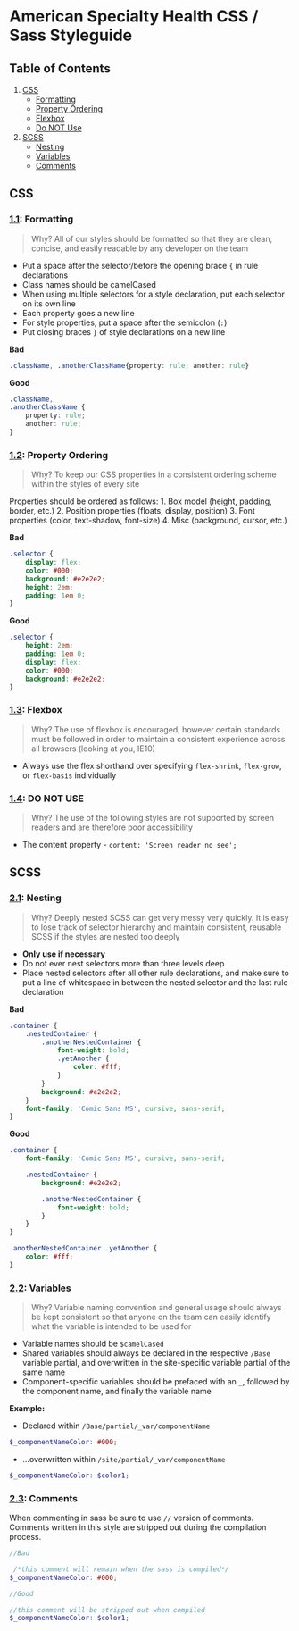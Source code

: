 # American Specialty Health CSS / Sass Styleguide﻿

## Table of Contents
1. [CSS](#css)
    - [Formatting](#css--formatting)
    - [Property Ordering](#css--ordering)
    - [Flexbox](#css--flexbox)
	- [Do NOT Use](#do-not-use)
1. [SCSS](#scss)
    - [Nesting](#scss--nesting)
    - [Variables](#scss--variables)
    - [Comments](#scss--comments)

## CSS

<a name="css--formatting"></a><a name="1.1"></a>
### [1.1](#css--formatting): Formatting
> Why? All of our styles should be formatted so that they are clean, concise, and easily readable by any developer on the team

* Put a space after the selector/before the opening brace `{` in rule declarations
* Class names should be camelCased
* When using multiple selectors for a style declaration, put each selector on its own line
* Each property goes a new line
* For style properties, put a space after the semicolon (`:`)
* Put closing braces `}` of style declarations on a new line

**Bad**
```css
.className, .anotherClassName{property: rule; another: rule}
```

**Good**
```css
.className,
.anotherClassName {
    property: rule;
    another: rule;
}
```

<a name="css--ordering"></a><a name="1.2"></a>
### [1.2](#css--ordering): Property Ordering
> Why? To keep our CSS properties in a consistent ordering scheme within the styles of every site

Properties should be ordered as follows:
    1. Box model (height, padding, border, etc.)
    2. Position properties (floats, display, position)
    3. Font properties (color, text-shadow, font-size)
    4. Misc (background, cursor, etc.)

**Bad**
```css
.selector {
    display: flex;
    color: #000;
    background: #e2e2e2;
    height: 2em;
    padding: 1em 0;
}
```

**Good**
```css
.selector {
    height: 2em;
    padding: 1em 0;
    display: flex;
    color: #000;
    background: #e2e2e2;
}
```

<a name="css--flexbox"></a><a name="1.3"></a>
### [1.3](#css--flexbox): Flexbox
> Why? The use of flexbox is encouraged, however certain standards must be followed in order to maintain a consistent experience across all browsers (looking at you, IE10)

* Always use the flex shorthand over specifying `flex-shrink`, `flex-grow`, or `flex-basis` individually

<a name="do-not-use"></a>  
### [1.4](#do-not-use): DO NOT USE
> Why? The use of the following styles are not supported by screen readers and are therefore poor accessibility

* The content property - `content: 'Screen reader no see';`

## SCSS

<a name="scss--nesting"></a><a name="2.1"></a>
### [2.1](#scss--nesting): Nesting
> Why? Deeply nested SCSS can get very messy very quickly. It is easy to lose track of selector hierarchy and maintain consistent, reusable SCSS if the styles are nested too deeply

* **Only use if necessary**
* Do not ever nest selectors more than three levels deep
* Place nested selectors after all other rule declarations, and make sure to put a line of whitespace in between the nested selector and the last rule declaration

**Bad**
```scss
.container {
    .nestedContainer {
        .anotherNestedContainer {
            font-weight: bold;
            .yetAnother {
                color: #fff;
            }
        }
        background: #e2e2e2;
    }
    font-family: 'Comic Sans MS', cursive, sans-serif;
}
```

**Good**
```scss
.container {
    font-family: 'Comic Sans MS', cursive, sans-serif;

    .nestedContainer {
        background: #e2e2e2;

        .anotherNestedContainer {
            font-weight: bold;
        }
    }
}

.anotherNestedContainer .yetAnother {
    color: #fff;
}
```

<a name="scss--variables"></a><a name="2.2"></a>
### [2.2](#scss--variables): Variables
> Why? Variable naming convention and general usage should always be kept consistent so that anyone on the team can easily identify what the variable is intended to be used for

* Variable names should be `$camelCased`
* Shared variables should always be declared in the respective `/Base` variable partial, and overwritten in the site-specific variable partial of the same name
* Component-specific variables should be prefaced with an `_`, followed by the component name, and finally the variable name

**Example:**
- Declared within `/Base/partial/_var/componentName`
```scss
$_componentNameColor: #000;
```
- ...overwritten within `/site/partial/_var/componentName`
```scss
$_componentNameColor: $color1;
```

<a name="scss--comments"></a><a name="2.3"></a>
### [2.3](#scss--comments): Comments

When commenting in sass be sure to use `//` version of comments. Comments written in this style are stripped out during the compilation process.

```scss
//Bad

 /*this comment will remain when the sass is compiled*/
$_componentNameColor: #000;

//Good

//this comment will be stripped out when compiled
$_componentNameColor: $color1;
```
